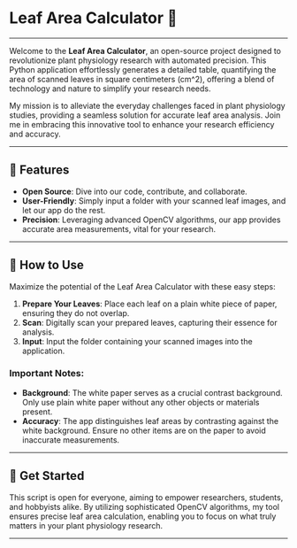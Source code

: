 # Leaf Area Calculator 🍃

---

Welcome to the **Leaf Area Calculator**, an open-source project designed to revolutionize plant physiology research with automated precision. This Python application effortlessly generates a detailed table, quantifying the area of scanned leaves in square centimeters (cm^2), offering a blend of technology and nature to simplify your research needs.

My mission is to alleviate the everyday challenges faced in plant physiology studies, providing a seamless solution for accurate leaf area analysis. Join me in embracing this innovative tool to enhance your research efficiency and accuracy.

---

## 🌟 Features

- **Open Source**: Dive into our code, contribute, and collaborate.
- **User-Friendly**: Simply input a folder with your scanned leaf images, and let our app do the rest.
- **Precision**: Leveraging advanced OpenCV algorithms, our app provides accurate area measurements, vital for your research.

---

## 📖 How to Use

Maximize the potential of the Leaf Area Calculator with these easy steps:

1. **Prepare Your Leaves**: Place each leaf on a plain white piece of paper, ensuring they do not overlap.
2. **Scan**: Digitally scan your prepared leaves, capturing their essence for analysis.
3. **Input**: Input the folder containing your scanned images into the application.

### Important Notes:

- **Background**: The white paper serves as a crucial contrast background. Only use plain white paper without any other objects or materials present.
- **Accuracy**: The app distinguishes leaf areas by contrasting against the white background. Ensure no other items are on the paper to avoid inaccurate measurements.

---

## 🌱 Get Started

This script is open for everyone, aiming to empower researchers, students, and hobbyists alike. By utilizing sophisticated OpenCV algorithms, my tool ensures precise leaf area calculation, enabling you to focus on what truly matters in your plant physiology research.

---
